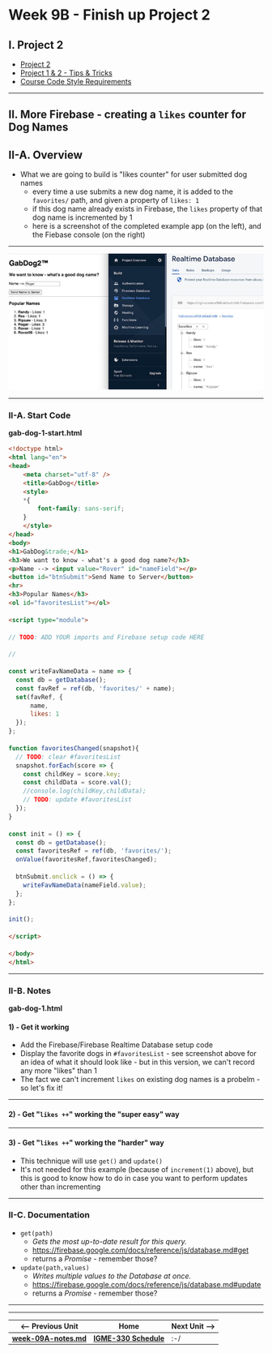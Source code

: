 # Week 9B - Finish up Project 2

## I. Project 2
- [Project 2](../projects/project-2.md)
- [Project 1 & 2 - Tips & Tricks](../projects/p1-tips.md)
- [Course Code Style Requirements](../projects/code-style.md)

<hr>

## II. More Firebase - creating a `likes` counter for Dog Names

## II-A. Overview
- What we are going to build is "likes counter" for user submitted dog names
  - every time a use submits a new dog name, it is added to the `favorites/` path, and given a property of `likes: 1`
  - if this dog name already exists in Firebase, the `likes` property of that dog name is incremented by 1
  - here is a screenshot of the completed example app (on the left), and the Fiebase console (on the right)

<hr>

![screenshot](../_images/gab-dog-1.jpg)

<hr>

### II-A. Start Code

**gab-dog-1-start.html**

```html
<!doctype html>
<html lang="en">
<head>
	<meta charset="utf-8" />
	<title>GabDog</title>
	<style>
	*{
		font-family: sans-serif;
	}
	</style>
</head>
<body>
<h1>GabDog&trade;</h1>
<h3>We want to know - what's a good dog name?</h3>
<p>Name --> <input value="Rover" id="nameField"></p>
<button id="btnSubmit">Send Name to Server</button>
<hr>
<h3>Popular Names</h3>
<ol id="favoritesList"></ol>

<script type="module">

// TODO: ADD YOUR imports and Firebase setup code HERE

//

const writeFavNameData = name => {
  const db = getDatabase();
  const favRef = ref(db, 'favorites/' + name);
  set(favRef, {
      name,
      likes: 1
  });
};

function favoritesChanged(snapshot){
  // TODO: clear #favoritesList
  snapshot.forEach(score => {
    const childKey = score.key;
    const childData = score.val();
    //console.log(childKey,childData);
    // TODO: update #favoritesList
  });
}

const init = () => {
  const db = getDatabase();
  const favoritesRef = ref(db, 'favorites/');
  onValue(favoritesRef,favoritesChanged);
	
  btnSubmit.onclick = () => {
    writeFavNameData(nameField.value);
  };
};

init();

</script>

</body>
</html>
```

<hr>

### II-B. Notes

**gab-dog-1.html**

#### 1) - Get it working

- Add the Firebase/Firebase Realtime Database setup code
- Display the favorite dogs in `#favoritesList` - see screenshot above for an idea of what it should look like - but in this version, we can't record any more "likes" than 1
- The fact we can't increment `likes` on existing dog names is a probelm - so let's fix it!

<hr>

#### 2) - Get "`likes ++`" working the "super easy" way

<hr>

#### 3) - Get "`likes ++`" working the "harder" way
- This technique will use `get()` and `update()`
- It's not needed for this example (because of `increment(1)` above), but this is good to know how to do in case you want to perform updates other than incrementing

<hr>

### II-C. Documentation
- `get(path)`
   - *Gets the most up-to-date result for this query.*
   - https://firebase.google.com/docs/reference/js/database.md#get
   - returns a *Promise* - remember those?
 - `update(path,values)`
   - *Writes multiple values to the Database at once.*
   - https://firebase.google.com/docs/reference/js/database.md#update
   - returns a *Promise* - remember those?


<hr><hr>


| <-- Previous Unit | Home | Next Unit -->
| --- | --- | --- 
| [**week-09A-notes.md**](week-09A-notes.md)     |  [**IGME-330 Schedule**](../schedule.md) | :-/
